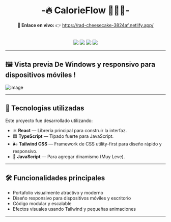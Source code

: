 <div align="center">
  
  <h1> -🔥 CalorieFlow 🏋🏻‍♂️-</h1>

  <p><strong>🔗 Enlace en vivo:</strong>  
  👉 <a href="https://rad-cheesecake-3824af.netlify.app/" target="_blank">https://rad-cheesecake-3824af.netlify.app/</a></p>

  <br/>

  <img src="https://img.shields.io/badge/React-20232A?style=for-the-badge&logo=react&logoColor=61DAFB" />
  <img src="https://img.shields.io/badge/TypeScript-007ACC?style=for-the-badge&logo=typescript&logoColor=white" />
  <img src="https://img.shields.io/badge/TailwindCSS-38B2AC?style=for-the-badge&logo=tailwind-css&logoColor=white" />
  <img src="https://img.shields.io/badge/JavaScript-F7DF1E?style=for-the-badge&logo=javascript&logoColor=black" />

</div>

---

## 🖼️ Vista previa De Windows y responsivo para dispositivos móviles ! 

![image](https://github.com/user-attachments/assets/9d76e621-dec8-428d-aefe-9b7bbdc4e556)
 <!-- Opcional: Puedes subir una imagen de ejemplo -->

---

## 🚀 Tecnologías utilizadas

Este proyecto fue desarrollado utilizando:

- ⚛️ **React** — Librería principal para construir la interfaz.
- 🟦 **TypeScript** — Tipado fuerte para JavaScript.
- 🌬️ **Tailwind CSS** — Framework de CSS utility-first para diseño rápido y responsivo.
- 💛 **JavaScript** — Para agregar dinamismo (Muy Leve).

---

## 🛠️ Funcionalidades principales

- Portafolio visualmente atractivo y moderno
- Diseño responsivo para dispositivos móviles y escritorio
- Código modular y escalable
- Efectos visuales usando Tailwind y pequeñas animaciones

---



